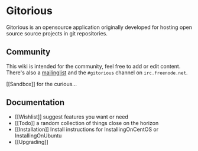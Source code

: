 # Gitorious

Gitorious is an opensource application originally developed for hosting open source source projects in git repositories.

## Community

This wiki is intended for the community, feel free to add or edit content. There's also a [mailinglist](http://groups.google.com/group/gitorious) and the `#gitorious` channel on `irc.freenode.net`.

[[Sandbox]] for the curious...

## Documentation

* [[Wishlist]] suggest features you want or need
* [[Todo]] a random collection of things close on the horizon
* [[Installation]] Install instructions for InstallingOnCentOS or InstallingOnUbuntu
* [[Upgrading]]
